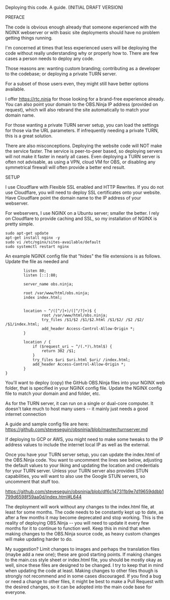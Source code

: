 Deploying this code. A guide.  (INITIAL DRAFT VERSION)

PREFACE

The code is obvious enough already that someone experienced with the NGINX webserver or with basic site deployments should have no problem getting things running.

I'm concerned at times that less experienced users will be deploying the code without really understanding why or properly how to.  There are few cases a person needs to deploy any code.  

Those reasons are:  wanting custom branding; contributing as a developer to the codebase; or deploying a private TURN server.

For a subset of those users even, they might still have better options available.

I offer https://rtc.ninja for those looking for a brand-free experience already. You can also point your domain to the OBS.Ninja IP address (provided on request), which will also rebrand the site automatically to match your domain name.

For those wanting a private TURN server setup, you can load the settings for those via the URL parameters. If infrequently needing a private TURN, this is a great solution.

There are also misconceptions. Deploying the website code will NOT make the service faster. The service is peer-to-peer based, so deploying servers will not make it faster in nearly all cases. Even deploying a TURN server is often not advisable, as using a VPN, cloud VM for OBS, or disabling any symmetrical firewall will often provide a better end result.

SETUP

I use Cloudflare with Flexible SSL enabled and HTTP Rewrites. If you do not use Cloudflare, you will need to deploy SSL certificates onto  your website.  Have Cloudflare point the domain name to the IP address of your webserver.

For webservers, I use NGINX on a Ubuntu server; smaller the better. I rely on Cloudflare to provide caching and SSL, so my installation of NGINX is pretty simple. 
```
sudo apt-get update 
apt-get install nginx -y
sudo vi /etc/nginx/sites-available/default
sudo systemctl restart nginx
```
An example NGINX config file that "hides" the file extensions is as follows.  Update the file as needed and 

```server {
        listen 80;
        listen [::]:80;

        server_name obs.ninja;

        root /var/www/html/obs.ninja;
        index index.html;


        location ~ ^/([^/]+)/([^/?]+)$ {
                root /var/www/html/obs.ninja;
                try_files /$1/$2 /$1/$2.html /$1/$2/ /$2 /$2/ /$1/index.html;
                add_header Access-Control-Allow-Origin *;
        }

        location / {
            if ($request_uri ~ ^/(.*)\.html$) {
                return 302 /$1;
            }
            try_files $uri $uri.html $uri/ /index.html;
            add_header Access-Control-Allow-Origin *;
        }
}
```
You'll want to deploy (copy) the GitHub OBS.Ninja files into your NGINX web folder, that is specified in your NGINX config file. Update the NGINX config file to match your domain and and folder, etc.


As for the TURN server, it can run on a single or dual-core computer. It doesn't take much to host many users -- it mainly just needs a good internet connection

A guide and sample config file are here:
https://github.com/steveseguin/obsninja/blob/master/turnserver.md

If deploying to GCP or AWS, you might need to make some tweaks to the IP address values to include the internet local IP as well as the external.  

Once you have your TURN server setup, you can update the index.html of the OBS.Ninja code. You want to uncomment the lines see below, adjusting the default values to your liking and updating the location and credentials for your TURN server.  Unless your TURN server also provides STUN capabilities, you will want to also use the Google STUN servers, so uncomment that stuff too.

https://github.com/steveseguin/obsninja/blob/df6c147311b9e7d19659ddbb1799d6598f59aa0d/index.html#L644

The deployment will work without any changes to the index.html file, at least for some months.  The code needs to be constantly kept up to date, as after a few months it may become deprecated and stop working.  This is the reality of deploying OBS.Ninja -- you will need to update it every few months for it to continue to function well. Keep this in mind that when making changes to the OBS.Ninja source code, as heavy custom changes will make updating harder to do.

My suggestion? Limit changes to images and perhaps the translation files (maybe add a new one); these are good starting points. If making changes to the main.css style sheet or index.html file, you should be mostly okay as well, since these files are designed to be changed. I try to keep that in mind when updating the code at least. Making changes to other files though is strongly not recommend and in some cases discouraged. If you find a bug or need a change to other files, it might be best to make a Pull Request with the desired changes, so it can be adopted into the main code base for everyone.
